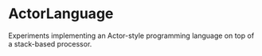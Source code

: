 # ActorLanguage

Experiments implementing an Actor-style programming language on top of a stack-based processor.